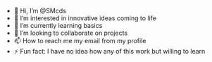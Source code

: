 - 👋 Hi, I’m @SMcds
- 👀 I’m interested in innovative ideas coming to life
- 🌱 I’m currently learning basics
- 💞️ I’m looking to collaborate on projects
- 📫 How to reach me my email from my profile
- ⚡ Fun fact: I have no idea how any of this work but willing to learn

<!---
SMcds/SMcds is a ✨ special ✨ repository because its `README.md` (this file) appears on your GitHub profile.
You can click the Preview link to take a look at your changes.
--->
